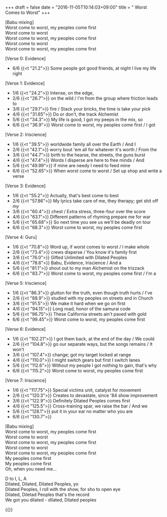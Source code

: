 +++
draft = false
date = "2016-11-05T10:14:03+09:00"
title = " Worst Comes to Worst"
+++

[Babu mixing]  
Worst come to worst, my peoples come first  
Worst come to worst  
Worst come to worst, my peoples come first  
Worst come to worst  
Worst come to worst, my peoples come first  

[Verse 0: Evidence]  
* 6/6 {{<t "21.2">}} Some people got good friends, at night I live my life right  
  
[Verse 1: Evidence]  
* 1/6 {{<t "24.2">}} Intense, on the edge,  
* 2/6 {{<t "26.7">}} on the wild / I'm from the group where friction leads to  
* 3/6 {{<t "29.1">}} fire / Stack your bricks, the time is take your pick  
* 4/6 {{<t "31.65">}} Do or don't, the track Alchemist  
* 5/6 {{<t "34.3">}} My life is good, I got my peeps in the mix, so  
* 6/6 {{<t "36.9">}} Worst come to worst, my peoples come first / I got
  
[Verse 2: Iriscience]  
* 1/6 {{<t "39.5">}} worldwide family all over the Earth / And I  
* 2/6 {{<t "42.1">}} worry bout 'em all for whatever it's worth / From the  
* 3/6 {{<t "44.7">}} birth to the hearse, the streets, the guns burst  
* 4/6 {{<t "47.4">}} Words I disperse are here to free minds / And  
* 5/6 {{<t "49.99">}} if mine are needy I need to feed mine  
* 6/6 {{<t "52.65">}} When worst come to worst / Set up shop and write a verse
  
[Verse 3: Evidence]  
* 1/6 {{<t "55.2">}} Actually, that's best come to best  
* 2/6 {{<t "57.86">}} My lyrics take care of me, they therapy; get shit off my  
* 3/6 {{<t "60.4">}} chest / Extra stress, three-four over the score  
* 4/6 {{<t "63.1">}} Different patterns of rhyming prepare me for war  
* 5/6 {{<t "65.68">}} So next time you see us we'll be deadly on tour  
* 6/6 {{<t "68.3">}} Worst come to worst, my peoples come first  
  
[Verse 4: Guru]  
* 1/6 {{<t "70.8">}} Word up, if worst comes to worst / I make whole  
* 2/6 {{<t "73.4">}} crews disperse / You know it's family first  
* 3/6 {{<t "76.0">}} Gifted Unlimited with Dilated Peoples  
* 4/6 {{<t "78.6">}} Babu, Evidence, Iriscience / And a  
* 5/6 {{<t "81.1">}} shout out to my man Alchemist on the trizzack  
* 6/6 {{<t "83.7">}} Worst come to worst, my peoples come first / I'm a
  
[Verse 5: Iriscience]  
* 1/6 {{<t "86.3">}} glutton for the truth, even though truth hurts / I've  
* 2/6 {{<t "88.9">}} studied with my peoples on streets and in Church  
* 3/6 {{<t "91.5">}} We make it hard when we go on first  
* 4/6 {{<t "94.15">}} Long road, honor of the samurai code  
* 5/6 {{<t "96.75">}} These California streets ain't paved with gold  
* 6/6 {{<t "99.45">}} Worst come to worst, my peoples come first  
  
[Verse 6: Evidence]  
* 1/6 {{<t "102.21">}} I got them back, at the end of the day / We could  
* 2/6 {{<t "104.8">}} go our separate ways, but the songs remains / It won't  
* 3/6 {{<t "107.4">}} change; got my target locked at range  
* 4/6 {{<t "110.0">}} I might switch gears but first I switch lanes  
* 5/6 {{<t "112.6">}} Without my people I got nothing to gain, that's why  
* 6/6 {{<t "115.2">}} Worst come to worst, my peoples come first  
  
[Verse 7: Iriscience]  
* 1/6 {{<t "117.75">}} Special victims unit, catalyst for movement  
* 2/6 {{<t "120.3">}} Creates to devastate, since '84 show improvement  
* 3/6 {{<t "122.9">}} Definitely Dilated Peoples comes first  
* 4/6 {{<t "125.5">}} Cross-training spar, we raise the bar / And we  
* 5/6 {{<t "128.1">}} put it in your ear no matter who you are  
* 6/6 {{<t "130.7">}}
  
[Babu mixing]  
Worst come to worst, my peoples come first  
Worst come to worst  
Worst come to worst, my peoples come first  
Worst come to worst  
Worst come to worst, my peoples come first  
My peoples come first  
My peoples come first  
Oh, when you need me...  
  
D to I, L, A  
Dilated, Dilated, Dilated Peoples, yo  
Dilated Peoples, I roll with the show, for sho to open eye  
Dilated, Diletad Peoples that's the record  
We got you dilated - dilated, Dilated peoples  

{{<y sevZEOUXpw4>}}
